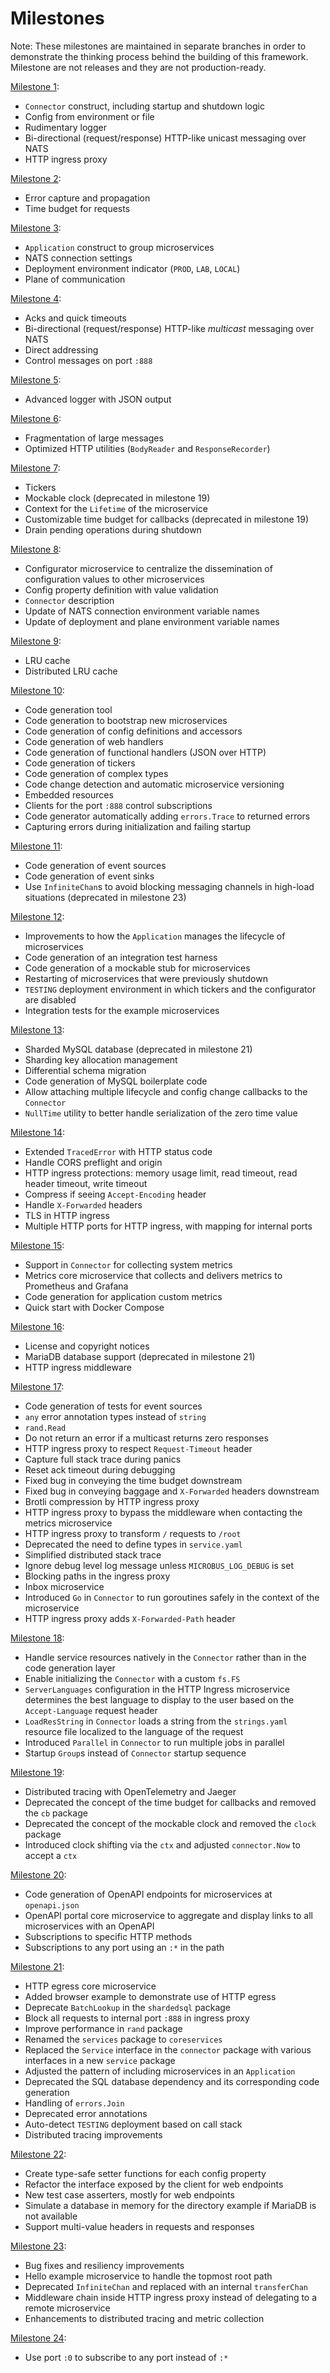 # Milestones

Note: These milestones are maintained in separate branches in order to demonstrate the thinking process behind the building of this framework. Milestone are not releases and they are not production-ready.

[Milestone 1](https://github.com/microbus-io/fabric/tree/milestone/1):

* `Connector` construct, including startup and shutdown logic
* Config from environment or file
* Rudimentary logger
* Bi-directional (request/response) HTTP-like unicast messaging over NATS
* HTTP ingress proxy

[Milestone 2](https://github.com/microbus-io/fabric/tree/milestone/2):

* Error capture and propagation
* Time budget for requests

[Milestone 3](https://github.com/microbus-io/fabric/tree/milestone/3):

* `Application` construct to group microservices
* NATS connection settings
* Deployment environment indicator (`PROD`, `LAB`, `LOCAL`)
* Plane of communication

[Milestone 4](https://github.com/microbus-io/fabric/tree/milestone/4):

* Acks and quick timeouts
* Bi-directional (request/response) HTTP-like *multicast* messaging over NATS
* Direct addressing
* Control messages on port `:888`

[Milestone 5](https://github.com/microbus-io/fabric/tree/milestone/5):

* Advanced logger with JSON output

[Milestone 6](https://github.com/microbus-io/fabric/tree/milestone/6):

* Fragmentation of large messages
* Optimized HTTP utilities (`BodyReader` and `ResponseRecorder`)

[Milestone 7](https://github.com/microbus-io/fabric/tree/milestone/7):

* Tickers
* Mockable clock (deprecated in milestone 19)
* Context for the `Lifetime` of the microservice
* Customizable time budget for callbacks (deprecated in milestone 19)
* Drain pending operations during shutdown

[Milestone 8](https://github.com/microbus-io/fabric/tree/milestone/8):

* Configurator microservice to centralize the dissemination of configuration values to other microservices
* Config property definition with value validation
* `Connector` description
* Update of NATS connection environment variable names
* Update of deployment and plane environment variable names

[Milestone 9](https://github.com/microbus-io/fabric/tree/milestone/9):

* LRU cache
* Distributed LRU cache

[Milestone 10](https://github.com/microbus-io/fabric/tree/milestone/10):

* Code generation tool
* Code generation to bootstrap new microservices
* Code generation of config definitions and accessors
* Code generation of web handlers
* Code generation of functional handlers (JSON over HTTP)
* Code generation of tickers
* Code generation of complex types
* Code change detection and automatic microservice versioning
* Embedded resources
* Clients for the port `:888` control subscriptions
* Code generator automatically adding `errors.Trace` to returned errors
* Capturing errors during initialization and failing startup

[Milestone 11](https://github.com/microbus-io/fabric/tree/milestone/11):

* Code generation of event sources
* Code generation of event sinks
* Use `InfiniteChan`s to avoid blocking messaging channels in high-load situations (deprecated in milestone 23)

[Milestone 12](https://github.com/microbus-io/fabric/tree/milestone/12):

* Improvements to how the `Application` manages the lifecycle of microservices
* Code generation of an integration test harness
* Code generation of a mockable stub for microservices
* Restarting of microservices that were previously shutdown
* `TESTING` deployment environment in which tickers and the configurator are disabled
* Integration tests for the example microservices

[Milestone 13](https://github.com/microbus-io/fabric/tree/milestone/13):

* Sharded MySQL database (deprecated in milestone 21)
* Sharding key allocation management
* Differential schema migration
* Code generation of MySQL boilerplate code
* Allow attaching multiple lifecycle and config change callbacks to the `Connector`
* `NullTime` utility to better handle serialization of the zero time value

[Milestone 14](https://github.com/microbus-io/fabric/tree/milestone/14):

* Extended `TracedError` with HTTP status code
* Handle CORS preflight and origin
* HTTP ingress protections: memory usage limit, read timeout, read header timeout, write timeout
* Compress if seeing `Accept-Encoding` header 
* Handle `X-Forwarded` headers
* TLS in HTTP ingress
* Multiple HTTP ports for HTTP ingress, with mapping for internal ports

[Milestone 15](https://github.com/microbus-io/fabric/tree/milestone/15):

* Support in `Connector` for collecting system metrics
* Metrics core microservice that collects and delivers metrics to Prometheus and Grafana
* Code generation for application custom metrics
* Quick start with Docker Compose

[Milestone 16](https://github.com/microbus-io/fabric/tree/milestone/16):

* License and copyright notices
* MariaDB database support (deprecated in milestone 21)
* HTTP ingress middleware

[Milestone 17](https://github.com/microbus-io/fabric/tree/milestone/17):

* Code generation of tests for event sources
* `any` error annotation types instead of `string`
* `rand.Read`
* Do not return an error if a multicast returns zero responses
* HTTP ingress proxy to respect `Request-Timeout` header
* Capture full stack trace during panics
* Reset ack timeout during debugging
* Fixed bug in conveying the time budget downstream
* Fixed bug in conveying baggage and `X-Forwarded` headers downstream
* Brotli compression by HTTP ingress proxy
* HTTP ingress proxy to bypass the middleware when contacting the metrics microservice
* HTTP ingress proxy to transform `/` requests to `/root`
* Deprecated the need to define types in `service.yaml`
* Simplified distributed stack trace
* Ignore debug level log message unless `MICROBUS_LOG_DEBUG` is set
* Blocking paths in the ingress proxy
* Inbox microservice
* Introduced `Go` in `Connector` to run goroutines safely in the context of the microservice
* HTTP ingress proxy adds `X-Forwarded-Path` header

[Milestone 18](https://github.com/microbus-io/fabric/tree/milestone/18):

* Handle service resources natively in the `Connector` rather than in the code generation layer
* Enable initializing the `Connector` with a custom `fs.FS`
* `ServerLanguages` configuration in the HTTP Ingress microservice determines the best language to display to the user based on the `Accept-Language` request header
* `LoadResString` in `Connector` loads a string from the `strings.yaml` resource file localized to the language of the request
* Introduced `Parallel` in `Connector` to run multiple jobs in parallel
* Startup `Group`s instead of `Connector` startup sequence

[Milestone 19](https://github.com/microbus-io/fabric/tree/milestone/19):

* Distributed tracing with OpenTelemetry and Jaeger
* Deprecated the concept of the time budget for callbacks and removed the `cb` package
* Deprecated the concept of the mockable clock and removed the `clock` package
* Introduced clock shifting via the `ctx` and adjusted `connector.Now` to accept a `ctx`

[Milestone 20](https://github.com/microbus-io/fabric/tree/milestone/20):

* Code generation of OpenAPI endpoints for microservices at `openapi.json`
* OpenAPI portal core microservice to aggregate and display links to all microservices with an OpenAPI
* Subscriptions to specific HTTP methods
* Subscriptions to any port using an `:*` in the path

[Milestone 21](https://github.com/microbus-io/fabric/tree/milestone/21):

* HTTP egress core microservice
* Added browser example to demonstrate use of HTTP egress
* Deprecate `BatchLookup` in the `shardedsql` package
* Block all requests to internal port `:888` in ingress proxy
* Improve performance in `rand` package
* Renamed the `services` package to `coreservices`
* Replaced the `Service` interface in the `connector` package with various interfaces in a new `service` package
* Adjusted the pattern of including microservices in an `Application`
* Deprecated the SQL database dependency and its corresponding code generation
* Handling of `errors.Join`
* Deprecated error annotations
* Auto-detect `TESTING` deployment based on call stack
* Distributed tracing improvements

[Milestone 22](https://github.com/microbus-io/fabric/tree/milestone/22):

* Create type-safe setter functions for each config property
* Refactor the interface exposed by the client for web endpoints
* New test case asserters, mostly for web endpoints
* Simulate a database in memory for the directory example if MariaDB is not available
* Support multi-value headers in requests and responses

[Milestone 23](https://github.com/microbus-io/fabric/tree/milestone/23):

* Bug fixes and resiliency improvements
* Hello example microservice to handle the topmost root path
* Deprecated `InfiniteChan` and replaced with an internal `transferChan`
* Middleware chain inside HTTP ingress proxy instead of delegating to a remote microservice
* Enhancements to distributed tracing and metric collection

[Milestone 24](https://github.com/microbus-io/fabric/tree/milestone/24):

* Use port `:0` to subscribe to any port instead of `:*`
